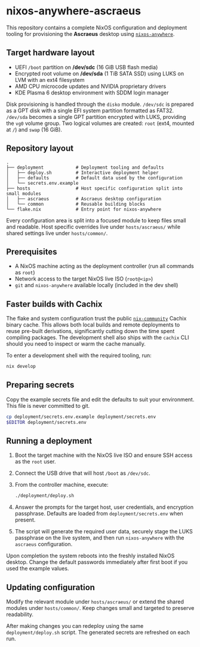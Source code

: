 # nixos-anywhere-ascraeus

This repository contains a complete NixOS configuration and deployment tooling
for provisioning the **Ascraeus** desktop using
[`nixos-anywhere`](https://github.com/nix-community/nixos-anywhere).

## Target hardware layout

* UEFI `/boot` partition on **/dev/sdc** (16&nbsp;GiB USB flash media)
* Encrypted root volume on **/dev/sda** (1&nbsp;TiB SATA SSD) using LUKS on LVM with an ext4 filesystem
* AMD CPU microcode updates and NVIDIA proprietary drivers
* KDE Plasma 6 desktop environment with SDDM login manager

Disk provisioning is handled through the `disko` module. `/dev/sdc` is prepared
as a GPT disk with a single EFI system partition formatted as FAT32. `/dev/sda`
becomes a single GPT partition encrypted with LUKS, providing the `vg0` volume
group. Two logical volumes are created: `root` (ext4, mounted at `/`) and `swap`
(16&nbsp;GiB).

## Repository layout

```
.
├── deployment            # Deployment tooling and defaults
│   ├── deploy.sh         # Interactive deployment helper
│   ├── defaults          # Default data used by the configuration
│   └── secrets.env.example
├── hosts                 # Host specific configuration split into small modules
│   ├── ascraeus          # Ascraeus desktop configuration
│   └── common            # Reusable building blocks
└── flake.nix             # Entry point for nixos-anywhere
```

Every configuration area is split into a focused module to keep files small and
readable. Host specific overrides live under `hosts/ascraeus/` while shared
settings live under `hosts/common/`.

## Prerequisites

* A NixOS machine acting as the deployment controller (run all commands as
  `root`)
* Network access to the target NixOS live ISO (`root@<ip>`)
* `git` and `nixos-anywhere` available locally (included in the dev shell)

## Faster builds with Cachix

The flake and system configuration trust the public
[`nix-community`](https://nix-community.cachix.org) Cachix binary cache. This
allows both local builds and remote deployments to reuse pre-built derivations,
significantly cutting down the time spent compiling packages. The development
shell also ships with the `cachix` CLI should you need to inspect or warm the
cache manually.

To enter a development shell with the required tooling, run:

```bash
nix develop
```

## Preparing secrets

Copy the example secrets file and edit the defaults to suit your environment.
This file is never committed to git.

```bash
cp deployment/secrets.env.example deployment/secrets.env
$EDITOR deployment/secrets.env
```

## Running a deployment

1. Boot the target machine with the NixOS live ISO and ensure SSH access as the
   `root` user.
2. Connect the USB drive that will host `/boot` as `/dev/sdc`.
3. From the controller machine, execute:

   ```bash
   ./deployment/deploy.sh
   ```

4. Answer the prompts for the target host, user credentials, and encryption
   passphrase. Defaults are loaded from `deployment/secrets.env` when present.
5. The script will generate the required user data, securely stage the LUKS
   passphrase on the live system, and then run `nixos-anywhere` with the
   `ascraeus` configuration.

Upon completion the system reboots into the freshly installed NixOS desktop.
Change the default passwords immediately after first boot if you used the
example values.

## Updating configuration

Modify the relevant module under `hosts/ascraeus/` or extend the shared modules
under `hosts/common/`. Keep changes small and targeted to preserve readability.

After making changes you can redeploy using the same `deployment/deploy.sh`
script. The generated secrets are refreshed on each run.
